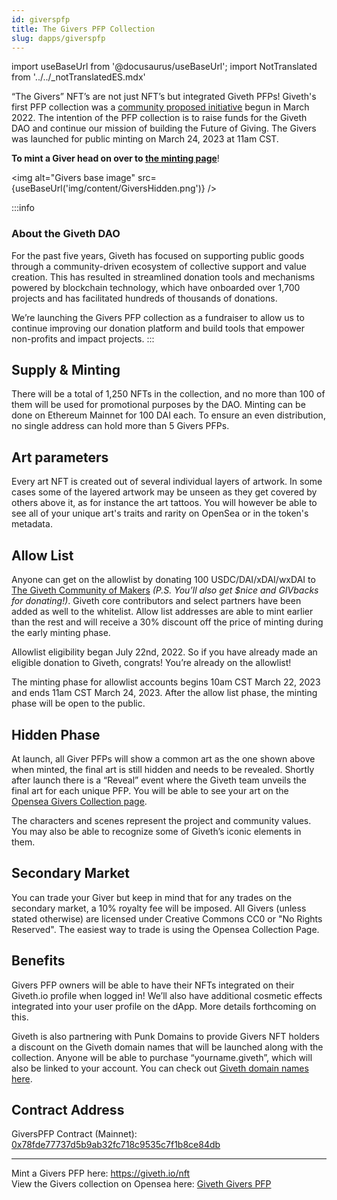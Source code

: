 ```yaml
---
id: giverspfp
title: The Givers PFP Collection
slug: dapps/giverspfp
---
```

import useBaseUrl from '@docusaurus/useBaseUrl';
import NotTranslated from '../../_notTranslatedES.mdx'

<NotTranslated />

“The Givers” NFT’s are not just NFT’s but integrated Giveth PFPs! Giveth's first PFP collection was a [community proposed initiative](https://forum.giveth.io/t/the-givers-the-giveth-ecosystem-pfp-collection/478) begun in March 2022. The intention of the PFP collection is to raise funds for the Giveth DAO and continue our mission of building the Future of Giving. The Givers was launched for public minting on March 24, 2023 at 11am CST. 

**To mint a Giver head on over to [the minting page](https://giveth.io/nft)**! 


<img alt="Givers base image" src={useBaseUrl('img/content/GiversHidden.png')} />


:::info
### About the Giveth DAO
For the past five years, Giveth has focused on supporting public goods through a community-driven ecosystem of collective support and value creation. This has resulted in streamlined donation tools and mechanisms powered by blockchain technology, which have onboarded over 1,700 projects and has facilitated hundreds of thousands of donations.

We’re launching the Givers PFP collection as a fundraiser to allow us to continue improving our donation platform and build tools that empower non-profits and impact projects.
:::



## Supply & Minting

There will be a total of 1,250 NFTs in the collection, and no more than 100 of them will be used for promotional purposes by the DAO. Minting can be done on Ethereum Mainnet for 100 DAI each. To ensure an even distribution, no single address can hold more than 5 Givers PFPs.

## Art parameters

Every art NFT is created out of several individual layers of artwork. In some cases some of the layered artwork may be unseen as they get covered by others above it, as for instance the art tattoos. You will however be able to see all of your unique art's traits and rarity on OpenSea or in the token's metadata.


## Allow List

Anyone can get on the allowlist by donating 100 USDC/DAI/xDAI/wxDAI to [The Giveth Community of Makers](https://giveth.io/project/the-giveth-community-of-makers) *(P.S. You’ll also get $nice and GIVbacks for donating!)*. Giveth core contributors and select partners have been added as well to the whitelist. Allow list addresses are able to mint earlier than the rest and will receive a 30% discount off the price of minting during the early minting phase.

Allowlist eligibility began July 22nd, 2022. So if you have already made an eligible donation to Giveth, congrats! You’re already on the allowlist!

The minting phase for allowlist accounts begins 10am CST March 22, 2023 and ends 11am CST March 24, 2023. After the allow list phase, the minting phase will be open to the public.

## Hidden Phase

At launch, all Giver PFPs will show a common art as the one shown above when minted, the final art is still hidden and needs to be revealed. Shortly after launch there is a “Reveal” event where the Giveth team unveils the final art for each unique PFP. You will be able to see your art on the [Opensea Givers Collection page](https://opensea.io/collection/giveth-givers-pfp-collection).
 
The characters and scenes represent the project and community values. You may also be able to recognize some of Giveth’s iconic elements in them.

## Secondary Market

You can trade your Giver but keep in mind that for any trades on the secondary market, a 10% royalty fee will be imposed. All Givers (unless stated otherwise) are licensed under Creative Commons CC0 or "No Rights Reserved". The easiest way to trade is using the Opensea Collection Page.


## Benefits

Givers PFP owners will be able to have their NFTs integrated on their Giveth.io profile when logged in! We’ll also have additional cosmetic effects integrated into your user profile on the dApp. More details forthcoming on this.

Giveth is also partnering with Punk Domains to provide Givers NFT holders a discount on the Giveth domain names that will be launched along with the collection. Anyone will be able to purchase “yourname.giveth”, which will also be linked to your account. You can check out [Giveth domain names here](https://giveth.punk.domains/#/).


## Contract Address

GiversPFP Contract (Mainnet): [0x78fde77737d5b9ab32fc718c9535c7f1b8ce84db](https://etherscan.io/token/0x78fde77737d5b9ab32fc718c9535c7f1b8ce84db)

----

Mint a Givers PFP here: https://giveth.io/nft  
View the Givers collection on Opensea here: [Giveth Givers PFP](https://opensea.io/collection/giveth-givers-pfp-collection)